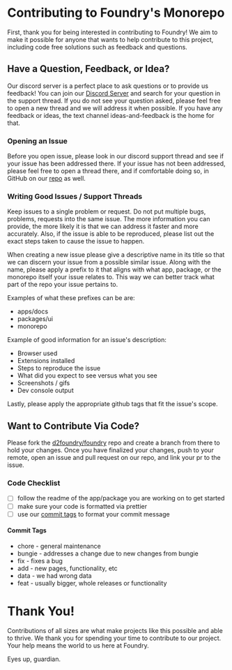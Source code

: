 # Contributing to Foundry's Monorepo

First, thank you for being interested in contributing to Foundry! We aim to make it possible for anyone that wants to help contribute to this project, including code free solutions such as feedback and questions.

## Have a Question, Feedback, or Idea? 

Our discord server is a perfect place to ask questions or to provide us feedback! You can join our [Discord Server](https://discord.gg/dzW2DZBBQH) and search for your question in the support thread. If you do not see your question asked, please feel free to open a new thread and we will address it when possible. If you have any feedback or ideas, the text channel ideas-and-feedback is the home for that.

### Opening an Issue

Before you open issue, please look in our discord support thread and see if your issue has been addressed there. If your issue has not been addressed, please feel free to open a thread there, and if comfortable doing so, in GitHub on our [repo](https://github.com/d2foundry/foundry/issues/new) as well.

### Writing Good Issues / Support Threads

Keep issues to a single problem or request. Do not put multiple bugs, problems, requests into the same issue. The more information you can provide, the more likely it is that we can address it faster and more accurately. Also, if the issue is able to be reproduced, please list out the exact steps taken to cause the issue to happen.

When creating a new issue please give a descriptive name in its title so that we can discern your issue from a possible similar issue. Along with the name, please apply a prefix to it that aligns with what app, package, or the monorepo itself your issue relates to. This way we can better track what part of the repo your issue pertains to.

Examples of what these prefixes can be are:

* apps/docs
* packages/ui
* monorepo

Example of good information for an issue's description:

* Browser used
* Extensions installed
* Steps to reproduce the issue
* What did you expect to see versus what you see
* Screenshots / gifs
* Dev console output 

Lastly, please apply the appropriate github tags that fit the issue's scope.

## Want to Contribute Via Code?

Please fork the [d2foundry/foundry](https://github.com/d2foundry/foundry) repo and create a branch from there to hold your changes. Once you have finalized your changes, push to your remote, open an issue and pull request on our repo, and link your pr to the issue.

### Code Checklist

* [ ] follow the readme of the app/package you are working on to get started
* [ ] make sure your code is formatted via prettier
* [ ] use our [commit tags](#commit-tags) to format your commit message

#### Commit Tags

* chore - general maintenance
* bungie - addresses a change due to new changes from bungie
* fix - fixes a bug
* add - new pages, functionality, etc
* data - we had wrong data
* feat - usually bigger, whole releases or functionality

# Thank You!

Contributions of all sizes are what make projects like this possible and able to thrive. We thank you for spending your time to contribute to our project. Your help means the world to us here at Foundry. 

Eyes up, guardian.